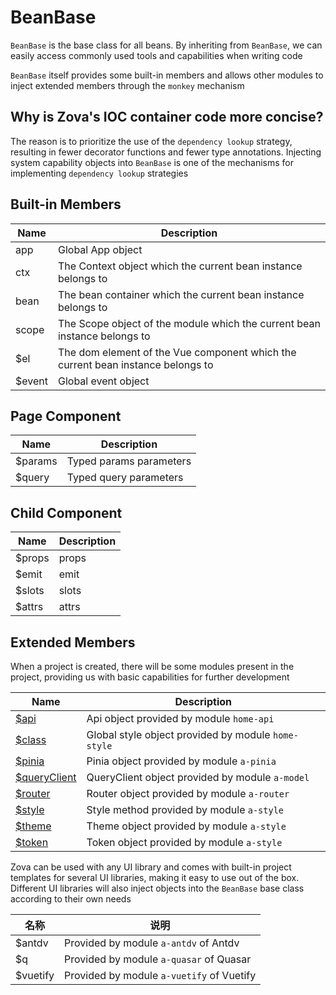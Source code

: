 # BeanBase

`BeanBase` is the base class for all beans. By inheriting from `BeanBase`, we can easily access commonly used tools and capabilities when writing code

`BeanBase` itself provides some built-in members and allows other modules to inject extended members through the `monkey` mechanism

## Why is Zova's IOC container code more concise?

The reason is to prioritize the use of the `dependency lookup` strategy, resulting in fewer decorator functions and fewer type annotations. Injecting system capability objects into `BeanBase` is one of the mechanisms for implementing `dependency lookup` strategies

## Built-in Members

| Name   | Description                                                                     |
| ------ | ------------------------------------------------------------------------------- |
| app    | Global App object                                                               |
| ctx    | The Context object which the current bean instance belongs to                   |
| bean   | The bean container which the current bean instance belongs to                   |
| scope  | The Scope object of the module which the current bean instance belongs to       |
| $el    | The dom element of the Vue component which the current bean instance belongs to |
| $event | Global event object                                                             |

## Page Component

| Name    | Description             |
| ------- | ----------------------- |
| $params | Typed params parameters |
| $query  | Typed query parameters  |

## Child Component

| Name   | Description |
| ------ | ----------- |
| $props | props       |
| $emit  | emit        |
| $slots | slots       |
| $attrs | attrs       |

## Extended Members

When a project is created, there will be some modules present in the project, providing us with basic capabilities for further development

| Name                                                    | Description                                                 |
| ------------------------------------------------------- | ----------------------------------------------------------- |
| [$api](../../techniques/api/introduction.md)            | Api object provided by module `home-api`                    |
| [$class](../../techniques/css-in-js/class.md)           | Global style object provided by module `home-style`         |
| [$pinia](../../vue/pinia.md)                            | Pinia object provided by module `a-pinia`                   |
| [$queryClient](../../techniques/model/introduction.md)  | QueryClient object provided by module `a-model`             |
| [$router](../../techniques/router/navigation-guards.md) | Router object provided by module `a-router`                 |
| [$style](../../techniques/css-in-js/style.md)           | Style method provided by module `a-style`                   |
| [$theme](../../techniques/css-in-js/theme.md)           | Theme object provided by module `a-style`                   |
| [$token](../../techniques/css-in-js/token.md)           | Token object provided by module `a-style`                   |

Zova can be used with any UI library and comes with built-in project templates for several UI libraries, making it easy to use out of the box. Different UI libraries will also inject objects into the `BeanBase` base class according to their own needs

| 名称     | 说明                                      |
| -------- | ----------------------------------------- |
| $antdv   | Provided by module `a-antdv` of Antdv     |
| $q       | Provided by module `a-quasar` of Quasar   |
| $vuetify | Provided by module `a-vuetify` of Vuetify |
